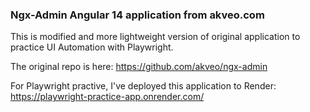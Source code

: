 ### Ngx-Admin Angular 14 application from akveo.com

This is modified and more lightweight version of original application to practice UI Automation with Playwright.

The original repo is here: https://github.com/akveo/ngx-admin

For Playwright practive, I've deployed this application to Render: https://playwright-practice-app.onrender.com/ 